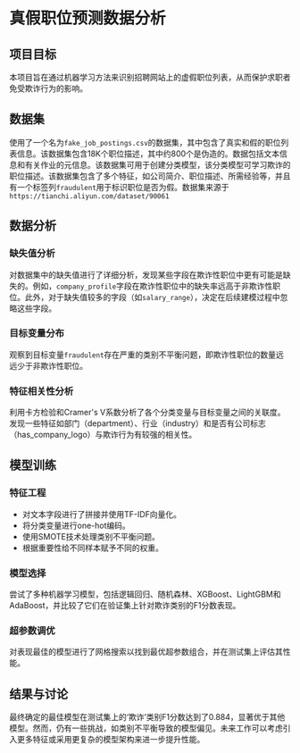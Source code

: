 # 真假职位预测数据分析

## 项目目标
本项目旨在通过机器学习方法来识别招聘网站上的虚假职位列表，从而保护求职者免受欺诈行为的影响。

## 数据集
使用了一个名为`fake_job_postings.csv`的数据集，其中包含了真实和假的职位列表信息。该数据集包含18K个职位描述，其中约800个是伪造的。数据包括文本信息和有关作业的元信息。该数据集可用于创建分类模型，该分类模型可学习欺诈的职位描述。该数据集包含了多个特征，如公司简介、职位描述、所需经验等，并且有一个标签列`fraudulent`用于标识职位是否为假。数据集来源于`https://tianchi.aliyun.com/dataset/90061`

## 数据分析
### 缺失值分析
对数据集中的缺失值进行了详细分析，发现某些字段在欺诈性职位中更有可能是缺失的。例如，`company_profile`字段在欺诈性职位中的缺失率远高于非欺诈性职位。此外，对于缺失值较多的字段（如`salary_range`），决定在后续建模过程中忽略这些字段。

### 目标变量分布
观察到目标变量`fraudulent`存在严重的类别不平衡问题，即欺诈性职位的数量远远少于非欺诈性职位。

### 特征相关性分析
利用卡方检验和Cramer's V系数分析了各个分类变量与目标变量之间的关联度。发现一些特征如部门（department）、行业（industry）和是否有公司标志（has_company_logo）与欺诈行为有较强的相关性。

## 模型训练
### 特征工程
- 对文本字段进行了拼接并使用TF-IDF向量化。
- 将分类变量进行one-hot编码。
- 使用SMOTE技术处理类别不平衡问题。
- 根据重要性给不同样本赋予不同的权重。

### 模型选择
尝试了多种机器学习模型，包括逻辑回归、随机森林、XGBoost、LightGBM和AdaBoost，并比较了它们在验证集上针对欺诈类别的F1分数表现。

### 超参数调优
对表现最佳的模型进行了网格搜索以找到最优超参数组合，并在测试集上评估其性能。

## 结果与讨论
最终确定的最佳模型在测试集上的‘欺诈’类别F1分数达到了0.884，显著优于其他模型。然而，仍有一些挑战，如类别不平衡导致的模型偏见。未来工作可以考虑引入更多特征或采用更复杂的模型架构来进一步提升性能。
